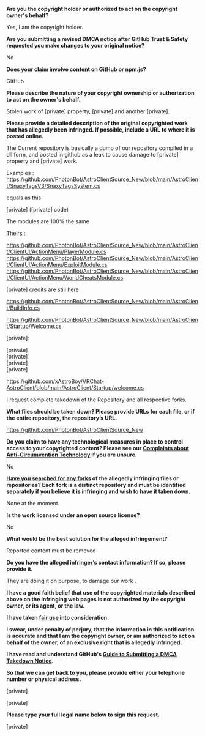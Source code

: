**Are you the copyright holder or authorized to act on the copyright owner's behalf?**

Yes, I am the copyright holder.

**Are you submitting a revised DMCA notice after GitHub Trust & Safety requested you make changes to your original notice?**

No

**Does your claim involve content on GitHub or npm.js?**

GitHub

**Please describe the nature of your copyright ownership or authorization to act on the owner's behalf.**

Stolen work of [private] property, [private] and another [private].

**Please provide a detailed description of the original copyrighted work that has allegedly been infringed. If possible, include a URL to where it is posted online.**

The Current repository is basically a dump of our repository compiled in a dll form, and posted in github as a leak to cause damage to [private] property and [private] work.

Examples :
https://github.com/PhotonBot/AstroClientSource_New/blob/main/AstroClient/SnaxyTagsV3/SnaxyTagsSystem.cs

equals as this

[private] ([private] code)

The modules are 100% the same

Theirs :

https://github.com/PhotonBot/AstroClientSource_New/blob/main/AstroClient/ClientUI/ActionMenu/PlayerModule.cs  
https://github.com/PhotonBot/AstroClientSource_New/blob/main/AstroClient/ClientUI/ActionMenu/ExploitModule.cs  
https://github.com/PhotonBot/AstroClientSource_New/blob/main/AstroClient/ClientUI/ActionMenu/WorldCheatsModule.cs  

[private] credits are still here

https://github.com/PhotonBot/AstroClientSource_New/blob/main/AstroClient/BuildInfo.cs

https://github.com/PhotonBot/AstroClientSource_New/blob/main/AstroClient/Startup/Welcome.cs

[private]:

[private]  
[private]  
[private]  
[private]  

https://github.com/xAstroBoy/VRChat-AstroClient/blob/main/AstroClient/Startup/welcome.cs

I request complete takedown of the Repository and all respective forks.

**What files should be taken down? Please provide URLs for each file, or if the entire repository, the repository’s URL.**

https://github.com/PhotonBot/AstroClientSource_New

**Do you claim to have any technological measures in place to control access to your copyrighted content? Please see our <a href="https://docs.github.com/articles/guide-to-submitting-a-dmca-takedown-notice#complaints-about-anti-circumvention-technology">Complaints about Anti-Circumvention Technology</a> if you are unsure.**

No

**<a href="https://docs.github.com/articles/dmca-takedown-policy#b-what-about-forks-or-whats-a-fork">Have you searched for any forks</a> of the allegedly infringing files or repositories? Each fork is a distinct repository and must be identified separately if you believe it is infringing and wish to have it taken down.**

None at the moment.

**Is the work licensed under an open source license?**

No

**What would be the best solution for the alleged infringement?**

Reported content must be removed

**Do you have the alleged infringer’s contact information? If so, please provide it.**

They are doing it on purpose, to damage our work .

**I have a good faith belief that use of the copyrighted materials described above on the infringing web pages is not authorized by the copyright owner, or its agent, or the law.**

**I have taken <a href="https://www.lumendatabase.org/topics/22">fair use</a> into consideration.**

**I swear, under penalty of perjury, that the information in this notification is accurate and that I am the copyright owner, or am authorized to act on behalf of the owner, of an exclusive right that is allegedly infringed.**

**I have read and understand GitHub's <a href="https://docs.github.com/articles/guide-to-submitting-a-dmca-takedown-notice/">Guide to Submitting a DMCA Takedown Notice</a>.**

**So that we can get back to you, please provide either your telephone number or physical address.**

[private]

[private]

**Please type your full legal name below to sign this request.**

[private]
